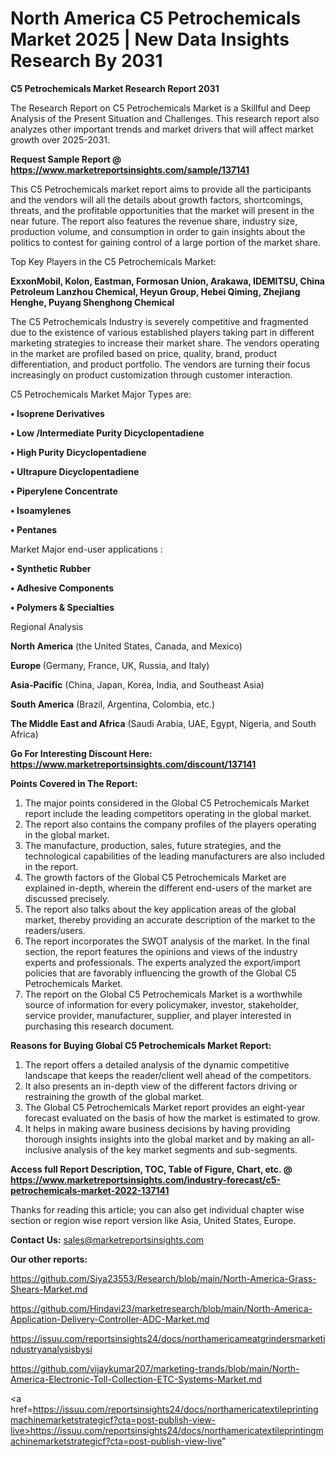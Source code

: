  # North America C5 Petrochemicals Market 2025 | New Data Insights Research By 2031

<strong>C5 Petrochemicals Market Research Report 2031</strong>

The Research Report on C5 Petrochemicals Market is a Skillful and Deep Analysis of the Present Situation and Challenges. This research report also analyzes other important trends and market drivers that will affect market growth over 2025-2031.

<strong>Request Sample Report @ <a href=https://www.marketreportsinsights.com/sample/137141>https://www.marketreportsinsights.com/sample/137141</a></strong>

This C5 Petrochemicals market report aims to provide all the participants and the vendors will all the details about growth factors, shortcomings, threats, and the profitable opportunities that the market will present in the near future. The report also features the revenue share, industry size, production volume, and consumption in order to gain insights about the politics to contest for gaining control of a large portion of the market share.

Top Key Players in the C5 Petrochemicals Market:

<strong>ExxonMobil, Kolon, Eastman, Formosan Union, Arakawa, IDEMITSU, China Petroleum Lanzhou Chemical, Heyun Group, Hebei Qiming, Zhejiang Henghe, Puyang Shenghong Chemical</strong>

The C5 Petrochemicals Industry is severely competitive and fragmented due to the existence of various established players taking part in different marketing strategies to increase their market share. The vendors operating in the market are profiled based on price, quality, brand, product differentiation, and product portfolio. The vendors are turning their focus increasingly on product customization through customer interaction.

C5 Petrochemicals Market Major Types are:

<strong>• Isoprene Derivatives

• Low /Intermediate Purity Dicyclopentadiene

• High Purity Dicyclopentadiene

• Ultrapure Dicyclopentadiene

• Piperylene Concentrate

• Isoamylenes

• Pentanes</strong>

Market Major end-user applications :

<strong>• Synthetic Rubber

• Adhesive Components

• Polymers & Specialties</strong>

Regional Analysis

</u><strong><b>North America</b></strong> (the United States, Canada, and Mexico)

<strong><b>Europe </b></strong>(Germany, France, UK, Russia, and Italy)

<strong><b>Asia-Pacific</b></strong> (China, Japan, Korea, India, and Southeast Asia)

<strong><b>South America</b></strong> (Brazil, Argentina, Colombia, etc.)

<strong><b>The Middle East and Africa</b></strong> (Saudi Arabia, UAE, Egypt, Nigeria, and South Africa)

<strong>Go For Interesting Discount Here: <a href=https://www.marketreportsinsights.com/discount/137141>https://www.marketreportsinsights.com/discount/137141</a></strong>

<strong>Points Covered in The Report:</strong>
<ol>
  <li>The major points considered in the Global C5 Petrochemicals Market report include the leading competitors operating in the global market.</li>
  <li>The report also contains the company profiles of the players operating in the global market.</li>
  <li>The manufacture, production, sales, future strategies, and the technological capabilities of the leading manufacturers are also included in the report.</li>
  <li>The growth factors of the Global C5 Petrochemicals Market are explained in-depth, wherein the different end-users of the market are discussed precisely.</li>
  <li>The report also talks about the key application areas of the global market, thereby providing an accurate description of the market to the readers/users.</li>
  <li>The report incorporates the SWOT analysis of the market. In the final section, the report features the opinions and views of the industry experts and professionals. The experts analyzed the export/import policies that are favorably influencing the growth of the Global C5 Petrochemicals Market.</li>
  <li>The report on the Global C5 Petrochemicals Market is a worthwhile source of information for every policymaker, investor, stakeholder, service provider, manufacturer, supplier, and player interested in purchasing this research document.</li>
</ol>
<strong>Reasons for Buying Global C5 Petrochemicals Market Report:</strong>

<ol>
  <li>The report offers a detailed analysis of the dynamic competitive landscape that keeps the reader/client well ahead of the competitors.</li>
  <li>It also presents an in-depth view of the different factors driving or restraining the growth of the global market.</li>
  <li>The Global C5 Petrochemicals Market report provides an eight-year forecast evaluated on the basis of how the market is estimated to grow.</li>
  <li>It helps in making aware business decisions by having providing thorough insights insights into the global market and by making an all-inclusive analysis of the key market segments and sub-segments.</li>
</ol>
<strong>Access full Report Description, TOC, Table of Figure, Chart, etc. @ <a href=https://www.marketreportsinsights.com/industry-forecast/c5-petrochemicals-market-2022-137141>https://www.marketreportsinsights.com/industry-forecast/c5-petrochemicals-market-2022-137141</a></strong>


Thanks for reading this article; you can also get individual chapter wise section or region wise report version like Asia, United States, Europe.

<strong>Contact Us:</strong>
sales@marketreportsinsights.com

<strong>Our other reports:</strong>

<a href=https://github.com/Siya23553/Research/blob/main/North-America-Grass-Shears-Market.md>https://github.com/Siya23553/Research/blob/main/North-America-Grass-Shears-Market.md</a>

<a href=https://github.com/Hindavi23/marketresearch/blob/main/North-America-Application-Delivery-Controller-ADC-Market.md>https://github.com/Hindavi23/marketresearch/blob/main/North-America-Application-Delivery-Controller-ADC-Market.md</a>

<a href=https://issuu.com/reportsinsights24/docs/northamericameatgrindersmarketindustryanalysisbysi>https://issuu.com/reportsinsights24/docs/northamericameatgrindersmarketindustryanalysisbysi</a>

<a href=https://github.com/vijaykumar207/marketing-trands/blob/main/North-America-Electronic-Toll-Collection-ETC-Systems-Market.md>https://github.com/vijaykumar207/marketing-trands/blob/main/North-America-Electronic-Toll-Collection-ETC-Systems-Market.md</a>

<a href=https://issuu.com/reportsinsights24/docs/northamericatextileprintingmachinemarketstrategicf?cta=post-publish-view-live>https://issuu.com/reportsinsights24/docs/northamericatextileprintingmachinemarketstrategicf?cta=post-publish-view-live</a>"
